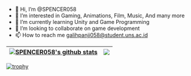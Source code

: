 - 👋 Hi, I’m @SPENCER058
- 👀 I’m interested in Gaming, Animations, Film, Music, And many more
- 🌱 I’m currently learning Unity and Game Programming
- 💞️ I’m looking to collaborate on game development
- 📫 How to reach me galihpanji058@student.uns.ac.id

| <a href="https://github.com/SPENCER058/SPENCER058/blob/main/README.md"><img align="center" src="https://github-readme-stats.vercel.app/api?username=SPENCER058&show_icons=true&include_all_commits=true&theme=outrun&count_private=true" alt="SPENCER058's github stats" /></a> | <a><img align="center" src="https://github-readme-stats.vercel.app/api/top-langs/?username=SPENCER058&layout=compact&theme=outrun&count_private=true&langs_count=8" /></a> | 
| ------------- | ------------- |

[![trophy](https://github-profile-trophy.vercel.app/?username=SPENCER058&theme=algolia&count_private=true)](https://github.com/ryo-ma/github-profile-trophy)


<!---
SPENCER058/SPENCER058 is a ✨ special ✨ repository because its `README.md` (this file) appears on your GitHub profile.
You can click the Preview link to take a look at your changes.
--->
